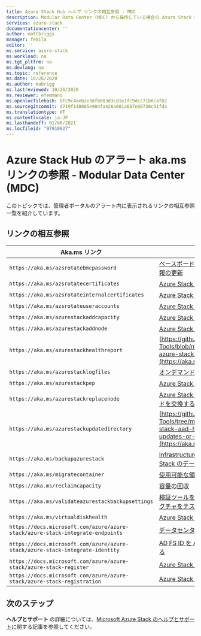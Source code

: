 ```yaml
---
title: Azure Stack Hub ヘルプ リンクの相互参照 - MDC
description: Modular Data Center (MDC) から操作している場合の Azure Stack Hub のポータル参照リンクを参照します。
services: azure-stack
documentationcenter: ''
author: mattbriggs
manager: femila
editor: ''
ms.service: azure-stack
ms.workload: na
ms.tgt_pltfrm: na
ms.devlang: na
ms.topic: reference
ms.date: 10/26/2020
ms.author: mabrigg
ms.lastreviewed: 10/26/2020
ms.reviewer: efemmano
ms.openlocfilehash: bfc9c4aeb2e3dfb003d3cd1e1fc9dcc71b0caf82
ms.sourcegitcommit: d719f148005e904fa426a001a687e80730c91fda
ms.translationtype: HT
ms.contentlocale: ja-JP
ms.lasthandoff: 01/06/2021
ms.locfileid: "97910927"
---
```

# <a name="alerts-akams-link-reference-for-azure-stack-hub---modular-data-center-mdc"></a>Azure Stack Hub のアラート aka.ms リンクの参照 - Modular Data Center (MDC)

このトピックでは、管理者ポータルのアラート内に表示されるリンクの相互参照一覧を紹介しています。 

## <a name="link-cross-reference"></a>リンクの相互参照

| Aka.ms リンク | [アーティクル] |
| --- | --- |
| `https://aka.ms/azsrotatebmcpassword` | [ベースボード管理コントローラー (BMC) の資格情報の更新](../../operator/azure-stack-rotate-secrets.md#update-the-bmc-credential) |
| `https://aka.ms/azsrotatecertificates` | [Azure Stack でシークレットをローテーションする](../../operator/azure-stack-rotate-secrets.md) |
| `https://aka.ms/azsrotateinternalcertificates` | [Azure Stack でシークレットをローテーションする](../../operator/azure-stack-rotate-secrets.md) |
| `https://aka.ms/azsrotateuseraccounts` | [Azure Stack でシークレットをローテーションする](../../operator/azure-stack-rotate-secrets.md) |
| `https://aka.ms/azurestackaddcapacity` | [Azure Stack のスケール ユニット ノードを追加する](../../operator/azure-stack-add-scale-node.md) |
| `https://aka.ms/azurestackaddnode` | [Azure Stack のスケール ユニット ノードを追加する](../../operator/azure-stack-add-scale-node.md) |
| `https://aka.ms/azurestackhealthreport` | [https://github.com/Azure/AzureStack-Tools/blob/master/Identity/README.md#retrieve-azure-stack-identity-health-report](https://aka.ms/aa708dy) |
| `https://aka.ms/azurestacklogfiles` | [オンデマンドで Azure Stack 診断ログを収集する](../../operator/azure-stack-configure-on-demand-diagnostic-log-collection-portal.md) |
| `https://aka.ms/azurestackpep` | [Azure Stack で特権エンドポイントを使用する](../../operator/azure-stack-privileged-endpoint.md) |
| `https://aka.ms/azurestackreplacenode` | [Azure Stack 統合システムのスケール ユニット ノードを交換する](../../operator/azure-stack-replace-node.md) |
| `https://aka.ms/azurestackupdatedirectory` | [https://github.com/Azure/AzureStack-Tools/tree/master/Identity#updating-the-azure-stack-aad-home-directory-after-installing-updates-or-new-resource-providers](https://aka.ms/aa700j2) |
| `https://aka.ms/backupazurestack` | [Infrastructure Backup サービスを使用した Azure Stack のデータの回復](../../operator/azure-stack-backup-infrastructure-backup.md) |
| `https://aka.ms/migratecontainer` | [使用可能な領域を管理する](../../operator/azure-stack-manage-storage-shares.md#manage-available-space) |
| `https://aka.ms/reclaimcapacity` | [容量の回収](../../operator/azure-stack-manage-storage-shares.md#reclaim-capacity) |
| `https://aka.ms/validateazurestackbackupsettings` | [検証ツールを実行してネットワーク インフラストラクチャをテストする](../../operator/azure-stack-diagnostic-test.md#run-validation-tool-to-test-infrastructure-backup-settings) |
| `https://aka.ms/virtualdiskhealth` | [Azure Stack の物理ディスクを交換する](../../operator/azure-stack-replace-disk.md) |
| `https://docs.microsoft.com/azure/azure-stack/azure-stack-integrate-endpoints` | [データセンターに Azure Stack サービスを発行する](../../operator/azure-stack-integrate-endpoints.md) |
| `https://docs.microsoft.com/azure/azure-stack/azure-stack-integrate-identity` | [AD FS ID を Azure Stack データセンターに統合する](../../operator/azure-stack-integrate-identity.md) |
| `https://docs.microsoft.com/azure/azure-stack/azure-stack-register` | [Azure Stack を Azure に登録する](../../operator/azure-stack-registration.md) |
| `https://docs.microsoft.com/azure/azure-stack/azure-stack-registration` | [Azure Stack を Azure に登録する](../../operator/azure-stack-registration.md) |

## <a name="next-steps"></a>次のステップ

**ヘルプとサポート** の詳細については、[Microsoft Azure Stack のヘルプとサポート](../../operator/azure-stack-help-and-support-overview.md)に関する記事を参照してください。
